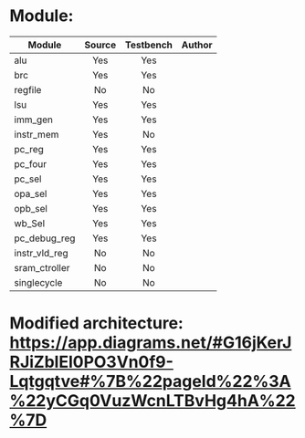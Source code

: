 


# Module:

| **Module**  | **Source** |  **Testbench**  |                                           Author                                                  |
|-------------|:----------:|:---------------:|:-------------------------------------------------------------------------------------------------:|
|   alu       |     Yes    |       Yes       |                                                                                                   |
|   brc       |     Yes    |       Yes       |                                                                                                   |
|   regfile   |     No     |       No        |                                                                                                   |
|   lsu       |     Yes    |       Yes       |                                                                                                   |
|   imm_gen   |     Yes    |       Yes       |                                                                                                   |
|   instr_mem |     Yes    |       No        |                                                                                                   |
|   pc_reg    |     Yes    |       Yes       |                                                                                                   |
|   pc_four   |     Yes    |       Yes       |                                                                                                   |
|   pc_sel    |     Yes    |       Yes       |                                                                                                   |
|   opa_sel   |     Yes    |       Yes       |                                                                                                   |
|   opb_sel   |     Yes    |       Yes       |                                                                                                   |
|   wb_Sel    |     Yes    |       Yes       |                                                                                                   |
|pc_debug_reg |     Yes    |       Yes       |                                                                                                   |
|instr_vld_reg|     No     |       No        |                                                                                                   |
|sram_ctroller|     No     |       No        |                                                                                                   |
|  singlecycle|     No     |       No        |                                                                                                   |


# Modified architecture: https://app.diagrams.net/#G16jKerJRJiZblEl0PO3Vn0f9-Lqtgqtve#%7B%22pageId%22%3A%22yCGq0VuzWcnLTBvHg4hA%22%7D
